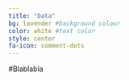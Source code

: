 ```yaml
---
title: "Data"
bg: lavender #background colour
color: white #text color
style: center
fa-icon: comment-dots
---
```


#Blablabla